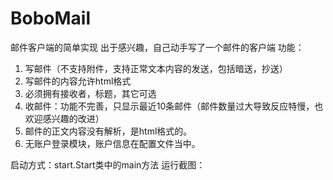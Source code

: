 # BoboMail
邮件客户端的简单实现
出于感兴趣，自己动手写了一个邮件的客户端
功能：
  1. 写邮件（不支持附件，支持正常文本内容的发送，包括暗送，抄送）
  2. 写邮件的内容允许html格式
  3. 必须拥有接收者，标题，其它可选
  4. 收邮件：功能不完善，只显示最近10条邮件（邮件数量过大导致反应特慢，也欢迎感兴趣的改进）
  5. 邮件的正文内容没有解析，是html格式的。
  6. 无账户登录模块，账户信息在配置文件当中。
  
  
启动方式：start.Start类中的main方法
运行截图：
